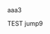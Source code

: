 aaa3
<script>
  window.location.href='okex://metaX/dex/swap';
  
  if (window.webkit) {
      window.webkit.messageHandlers.JShandle.postMessage({"uri":"window","method":"close","data":true});
  }
</script>

TEST jump9
